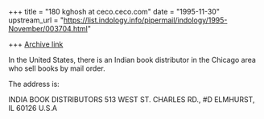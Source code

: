 +++
title = "180 kghosh at ceco.ceco.com"
date = "1995-11-30"
upstream_url = "https://list.indology.info/pipermail/indology/1995-November/003704.html"

+++
[Archive link](https://list.indology.info/pipermail/indology/1995-November/003704.html)


In the United States, there is an Indian book distributor in the Chicago area 
who sell books by mail order.

The address is:

INDIA BOOK DISTRIBUTORS
513 WEST ST. CHARLES RD., #D
ELMHURST, IL 60126
U.S.A





